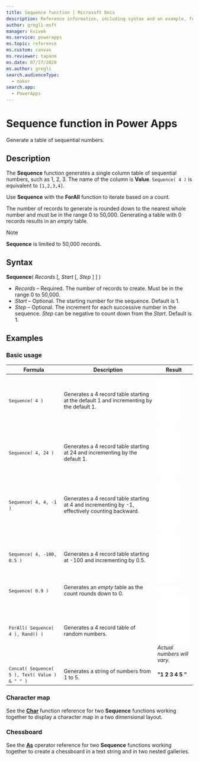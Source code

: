 ```yaml
---
title: Sequence function | Microsoft Docs
description: Reference information, including syntax and an example, for the Sequence function in Power Apps
author: gregli-msft
manager: kvivek
ms.service: powerapps
ms.topic: reference
ms.custom: canvas
ms.reviewer: tapanm
ms.date: 07/17/2020
ms.author: gregli
search.audienceType: 
  - maker
search.app: 
  - PowerApps
---
```

# Sequence function in Power Apps
Generate a table of sequential numbers.

## Description
The **Sequence** function generates a single column table of sequential numbers, such as 1, 2, 3.  The name of the column is **Value**.  `Sequence( 4 )` is equivalent to `[1,2,3,4]`.

Use **Sequence** with the **ForAll** function to iterate based on a count.

The number of records to generate is rounded down to the nearest whole number and must be in the range 0 to 50,000.  Generating a table with 0 records results in an *empty* table.

> [!NOTE]
> **Sequence** is limited to 50,000 records.

## Syntax
**Sequence**( *Records* [, *Start* [, *Step* ] ] )

* *Records* – Required. The number of records to create.  Must be in the range 0 to 50,000.
* *Start* – Optional.  The starting number for the sequence.  Default is 1.
* *Step* – Optional.  The increment for each successive number in the sequence.  *Step* can be negative to count down from the *Start*.  Default is 1.

## Examples

### Basic usage

| Formula | Description | Result |
| --- | --- | --- |
| `Sequence( 4 )` | Generates a 4 record table starting at the default 1 and incrementing by the default 1. | ![](media/function-sequence/sequence-4.png) |
| `Sequence( 4, 24 )` | Generates a 4 record table starting at 24 and incrementing by the default 1. | ![](media/function-sequence/sequence-4-24.png) |
| `Sequence( 4, 4, -1 )` | Generates a 4 record table starting at 4 and incrementing by -1, effectively counting backward. | ![](media/function-sequence/sequence-4-4-n1.png) |
| `Sequence( 4, -100, 0.5 )` | Generates a 4 record table starting at -100 and incrementing by 0.5. | ![](media/function-sequence/sequence-4-n100-p5.png) |
| `Sequence( 0.9 )` | Generates an *empty* table as the count rounds down to 0. | ![](media/function-sequence/sequence-empty.png) | 
| `ForAll( Sequence( 4 ), Rand() )` | Generates a 4 record table of random numbers. | ![](media/function-sequence/sequence-4-random.png)<br>*Actual numbers will vary.* |
| `Concat( Sequence( 5 ), Text( Value ) & " " )` | Generates a string of numbers from 1 to 5. | **"1 2 3 4 5 "** | 

### Character map

See the [**Char**](function-char.md#display-a-character-map) function reference for two **Sequence** functions working together to display a character map in a two dimensional layout.

### Chessboard

See the [**As**](operators.md#as-operator) operator reference for two **Sequence** functions working together to create a chessboard in a text string and in two nested galleries.



